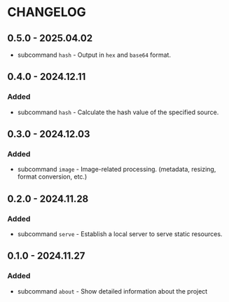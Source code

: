 # CHANGELOG

## 0.5.0 - 2025.04.02

- subcommand `hash` - Output in `hex` and `base64` format.

## 0.4.0 - 2024.12.11

### Added

- subcommand `hash` - Calculate the hash value of the specified source.

## 0.3.0 - 2024.12.03

### Added

- subcommand `image` - Image-related processing. (metadata, resizing, format conversion, etc.)

## 0.2.0 - 2024.11.28

### Added

- subcommand `serve` - Establish a local server to serve static resources.

## 0.1.0 - 2024.11.27

### Added

- subcommand `about` - Show detailed information about the project